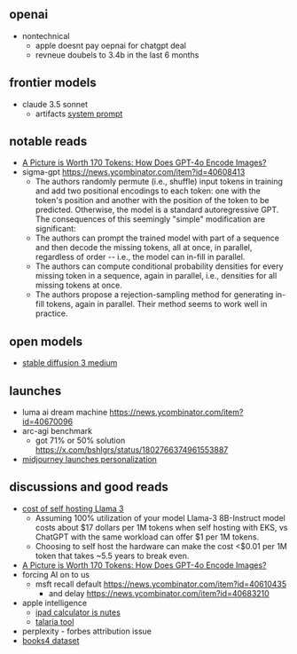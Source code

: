 
## openai

- nontechnical
	- apple doesnt pay oepnai for chatgpt deal
	- revneue doubels to 3.4b in the last 6 months

## frontier models

- claude 3.5 sonnet 
	- artifacts [system prompt](https://x.com/elder_plinius/status/1804052791259717665)

## notable reads

- [A Picture is Worth 170 Tokens: How Does GPT-4o Encode Images?](https://www.oranlooney.com/post/gpt-cnn/)
- sigma-gpt https://news.ycombinator.com/item?id=40608413
	- The authors randomly permute (i.e., shuffle) input tokens in training and add two positional encodings to each token: one with the token's position and another with the position of the token to be predicted. Otherwise, the model is a standard autoregressive GPT. The consequences of this seemingly "simple" modification are significant:
	- The authors can prompt the trained model with part of a sequence and then decode the missing tokens, all at once, in parallel, regardless of order -- i.e., the model can in-fill in parallel.
	- The authors can compute conditional probability densities for every missing token in a sequence, again in parallel, i.e., densities for all missing tokens at once.
	- The authors propose a rejection-sampling method for generating in-fill tokens, again in parallel. Their method seems to work well in practice.

## open models

- [stable diffusion 3 medium](https://stability.ai/news/stable-diffusion-3-medium)

## launches

- luma ai dream machine https://news.ycombinator.com/item?id=40670096
- arc-agi benchmark
	- got 71% or 50% solution https://x.com/bshlgrs/status/1802766374961553887
- [midjourney launches personalization](https://x.com/nickfloats/status/1800718391961170356?utm_source=thesephist&utm_medium=email&utm_campaign=maps-and-compasses)

## discussions and good reads


- [cost of self hosting Llama 3](https://blog.lytix.co/posts/self-hosting-llama-3)
	- Assuming 100% utilization of your model Llama-3 8B-Instruct model costs about $17 dollars per 1M tokens when self hosting with EKS, vs ChatGPT with the same workload can offer $1 per 1M tokens. 
	- Choosing to self host the hardware can make the cost <$0.01 per 1M token that takes ~5.5 years to break even.
- [A Picture is Worth 170 Tokens: How Does GPT-4o Encode Images?](https://www.oranlooney.com/post/gpt-cnn/)
- forcing AI on to us
	- msft recall default https://news.ycombinator.com/item?id=40610435
		- and delay https://news.ycombinator.com/item?id=40683210
- apple intelligence
	- [ipad calculator is nutes](https://x.com/levie/status/1800224021193396594)
	- [talaria tool](https://buttondown.email/ainews/archive/ainews-talaria-apples-new-mlops-superweapon-4066/)
- perplexity - forbes attribution issue
- [books4 dataset](https://web.archive.org/web/20240519104217/https://old.reddit.com/r/datasets/comments/1cvi151/ai_books4_dataset_for_training_llms_further/)
